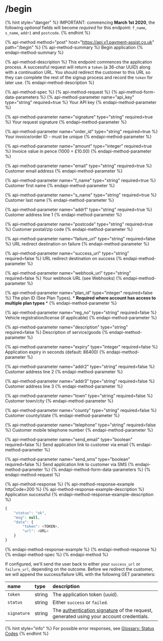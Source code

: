 # /begin

{% hint style="danger" %}
IMPORTANT: commencing **March 1st 2020**, the following _optional_ fields will become _required_ for this endpoint: `f_name`, `s_name`, `addr1` and `postcode`.
{% endhint %}

{% api-method method="post" host="https://api.v1.payment-assist.co.uk" path="/begin" %}
{% api-method-summary %}
Begin application
{% endapi-method-summary %}

{% api-method-description %}
This endpoint commences the application process. A successful request will return a `token` \(a 36-char UUID\) along with a continuation URL. You should redirect the customer to this URL so they can complete the rest of the signup process and record the `token` for later use.
{% endapi-method-description %}

{% api-method-spec %}
{% api-method-request %}
{% api-method-form-data-parameters %}
{% api-method-parameter name="api\_key" type="string" required=true %}
Your API key
{% endapi-method-parameter %}

{% api-method-parameter name="signature" type="string" required=true %}
Your request signature
{% endapi-method-parameter %}

{% api-method-parameter name="order\_id" type="string" required=true %}
Your invoice/order ID - must be unique
{% endapi-method-parameter %}

{% api-method-parameter name="amount" type="integer" required=true %}
Invoice value in pence \(1000 = £10.00\)
{% endapi-method-parameter %}

{% api-method-parameter name="email" type="string" required=true %}
Customer email address
{% endapi-method-parameter %}

{% api-method-parameter name="f\_name" type="string" required=true %}
Customer first name
{% endapi-method-parameter %}

{% api-method-parameter name="s\_name" type="string" required=true %}
Customer last name
{% endapi-method-parameter %}

{% api-method-parameter name="addr1" type="string" required=true %}
Customer address line 1
{% endapi-method-parameter %}

{% api-method-parameter name="postcode" type="string" required=true %}
Customer postal/zip code
{% endapi-method-parameter %}

{% api-method-parameter name="failure\_url" type="string" required=false %}
URL redirect destination on failure
{% endapi-method-parameter %}

{% api-method-parameter name="success\_url" type="string" required=false %}
URL redirect destination on success
{% endapi-method-parameter %}

{% api-method-parameter name="webhook\_url" type="string" required=false %}
Your webhook URL \(see Webhooks\)
{% endapi-method-parameter %}

{% api-method-parameter name="plan\_id" type="integer" required=false %}
The plan ID \(See Plan Types\). \* **Required where account has access to multiple plan types** \*
{% endapi-method-parameter %}

{% api-method-parameter name="reg\_no" type="string" required=false %}
Vehicle registration/license \(if applicable\)
{% endapi-method-parameter %}

{% api-method-parameter name="description" type="string" required=false %}
Description of service/goods
{% endapi-method-parameter %}

{% api-method-parameter name="expiry" type="integer" required=false %}
Application expiry in seconds \(default: 86400\)
{% endapi-method-parameter %}

{% api-method-parameter name="addr2" type="string" required=false %}
Customer address line 2
{% endapi-method-parameter %}

{% api-method-parameter name="addr3" type="string" required=false %}
Customer address line 3
{% endapi-method-parameter %}

{% api-method-parameter name="town" type="string" required=false %}
Customer town/city
{% endapi-method-parameter %}

{% api-method-parameter name="county" type="string" required=false %}
Customer county/state
{% endapi-method-parameter %}

{% api-method-parameter name="telephone" type="string" required=false %}
Customer mobile telephone number
{% endapi-method-parameter %}

{% api-method-parameter name="send\_email" type="boolean" required=false %}
Send application link to customer via email
{% endapi-method-parameter %}

{% api-method-parameter name="send\_sms" type="boolean" required=false %}
Send application link to customer via SMS
{% endapi-method-parameter %}
{% endapi-method-form-data-parameters %}
{% endapi-method-request %}

{% api-method-response %}
{% api-method-response-example httpCode=200 %}
{% api-method-response-example-description %}
Application successful
{% endapi-method-response-example-description %}

```javascript
{
    "status": "​ok​",
    "msg": null,
    "data": {
        "token": <TOKEN>​,
        "url": ​<URL>
    }
}
```
{% endapi-method-response-example %}
{% endapi-method-response %}
{% endapi-method-spec %}
{% endapi-method %}

If configured, we'll send the user back to either your `success_url` or `failure_url`, depending on the outcome. Before we redirect the customer, we will append the success/failure URL with the following GET parameters:

| name | type | description |
| :--- | :--- | :--- |
| `token` | string | The application token \(uuid\). |
| `status` | string | Either `success` or `failed`. |
| `signature` | string | The [authentication signature](../authentication.md) of the request, generated using your account credentials. |

{% hint style="info" %}
For possible error responses, see [Glossary: Status Codes](../glossary.md#status-codes)
{% endhint %}

